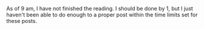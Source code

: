 As of 9 am, I have not finished the reading. I should be done by 1, but I just haven't been able to do enough to a proper post within the time limits set for these posts.
